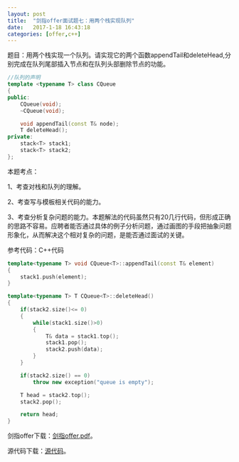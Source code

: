 ```yaml
---
layout:	post
title:	"剑指offer面试题七：用两个栈实现队列"
date:	2017-1-18 16:43:18
categories:	[offer,c++]
---
```

题目：用两个栈实现一个队列。请实现它的两个函数appendTail和deleteHead,分别完成在队列尾部插入节点和在队列头部删除节点的功能。

```c++
//队列的声明
template <typename T> class CQueue
{
public:
	CQueue(void);
	~CQueue(void);

	void appendTail(const T& node);
	T deleteHead();
private:
	stack<T> stack1;
	stack<T> stack2;
};
```

本题考点：

1、考查对栈和队列的理解。

2、考查写与模板相关代码的能力。

3、考查分析复杂问题的能力。本题解法的代码虽然只有20几行代码，但形成正确的思路不容易。应聘者能否通过具体的例子分析问题，通过画图的手段把抽象问题形象化，从而解决这个相对复杂的问题，是能否通过面试的关键。

参考代码：C++代码

```c++
template<typename T> void CQueue<T>::appendTail(const T& element)
{
    stack1.push(element);
} 

template<typename T> T CQueue<T>::deleteHead()
{
    if(stack2.size()<= 0)
    {
        while(stack1.size()>0)
        {
            T& data = stack1.top();
            stack1.pop();
            stack2.push(data);
        }
    }

    if(stack2.size() == 0)
        throw new exception("queue is empty");

    T head = stack2.top();
    stack2.pop();

    return head;
}

```

剑指offer下载：[剑指offer.pdf](https://raw.githubusercontent.com/cofire/cofire.github.io/master/source/剑指offer.pdf "剑指offer.pdf")。

源代码下载：[源代码](https://raw.githubusercontent.com/cofire/cofire.github.io/master/source/剑指offer源代码.zip "剑指offer源代码")。